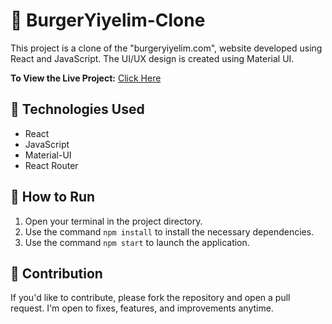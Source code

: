 # 🛒 BurgerYiyelim-Clone

This project is a clone of the "burgeryiyelim.com", website developed using React and JavaScript. The UI/UX design is created using Material UI. 

**To View the Live Project:** [Click Here](https://yakupyildiz07.github.io/burgeryiyelimclone/)

## 🚀 Technologies Used

- React
- JavaScript
- Material-UI
- React Router

## 🏃 How to Run

1. Open your terminal in the project directory.
2. Use the command `npm install` to install the necessary dependencies.
3. Use the command `npm start` to launch the application.



## 🤝  Contribution

If you'd like to contribute, please fork the repository and open a pull request. I'm open to fixes, features, and improvements anytime.
